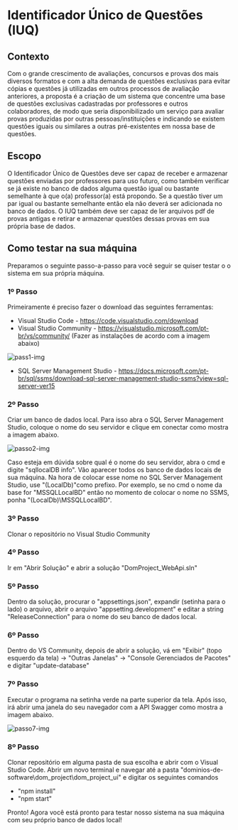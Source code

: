 # Identificador Único de Questões (IUQ)

## Contexto
Com o grande crescimento de avaliações, concursos e provas dos mais diversos formatos e com a alta demanda de questões exclusivas para evitar cópias e questões já utilizadas em outros processos de avaliação anteriores, a proposta é a criação de um sistema que concentre uma base de questões exclusivas cadastradas por professores e outros colaboradores, de modo que seria disponibilizado um serviço para avaliar provas produzidas por outras pessoas/instituições e indicando se existem questões iguais ou similares a outras pré-existentes em nossa base de questões.

## Escopo
O Identificador Único de Questões deve ser capaz de receber e armazenar questões enviadas por professores para uso futuro, como também verificar se já existe no banco de dados alguma questão igual ou bastante semelhante à que o(a) professor(a) está propondo. Se a questão tiver um par igual ou bastante semelhante então ela não deverá ser adicionada no banco de dados. O IUQ também deve ser capaz de ler arquivos pdf de provas antigas e retirar e armazenar questões dessas provas em sua própria base de dados.

## Como testar na sua máquina
Preparamos o seguinte passo-a-passo para você seguir se quiser testar o o sistema em sua própria máquina.

### 1º Passo
Primeiramente é preciso fazer o download das seguintes ferramentas: 
- Visual Studio Code - https://code.visualstudio.com/download
- Visual Studio Community - https://visualstudio.microsoft.com/pt-br/vs/community/ (Fazer as instalações de acordo com a imagem abaixo)

![pass1-img](https://user-images.githubusercontent.com/54213043/163079739-8f6a4539-8741-42e8-ae71-da3942d21970.jpg)

- SQL Server Management Studio - https://docs.microsoft.com/pt-br/sql/ssms/download-sql-server-management-studio-ssms?view=sql-server-ver15

### 2º Passo
Criar um banco de dados local. Para isso abra o SQL Server Management Studio, coloque o nome do seu servidor e clique em conectar como mostra a imagem abaixo.

![passo2-img](https://user-images.githubusercontent.com/54213043/163080993-eae0dcb9-b15c-4548-8cbf-21091362dfe0.png)

Caso esteja em dúvida sobre qual é o nome do seu servidor, abra o cmd e digite "sqllocalDB info". Vão aparecer todos os banco de dados locais de sua máquina. Na hora de colocar esse nome no  SQL Server Management Studio, use "(LocalDb\)"como prefixo. Por exemplo, se no cmd o nome da base for "MSSQLLocalBD" então no momento de colocar o nome no SSMS, ponha "(LocalDb)\MSSQLLocalBD".

### 3º Passo
Clonar o repositório no Visual Studio Community

### 4º Passo
Ir em "Abrir Solução" e abrir a solução "DomProject_WebApi.sln"

### 5º Passo
Dentro da solução, procurar o "appsettings.json", expandir (setinha para o lado) o arquivo, abrir o arquivo "appsetting.development" e editar a string "ReleaseConnection" para o nome do seu banco de dados local.

### 6º Passo
Dentro do VS Community, depois de abrir a solução, vá em "Exibir" (topo esquerdo da tela) -> "Outras Janelas" -> "Console Gerenciados de Pacotes" e digitar "update-database"

### 7º Passo
Executar o programa na setinha verde na parte superior da tela. Após isso, irá abrir uma janela do seu navegador com a API Swagger como mostra a imagem abaixo.

![passo7-img](https://user-images.githubusercontent.com/54213043/163082800-c0962465-cd91-47ea-b410-f6644452c7b0.png)

### 8º Passo
Clonar repositório em alguma pasta de sua escolha e abrir com o Visual Studio Code. Abrir um novo terminal e navegar até a pasta "dominios-de-software\dom_project\dom_project_ui" e digitar os seguintes comandos
- "npm install"
- "npm start"

Pronto! Agora você está pronto para testar nosso sistema na sua máquina com seu próprio banco de dados local!

